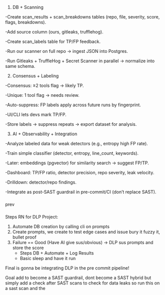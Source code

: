 1. DB + Scanning

-Create scan_results + scan_breakdowns tables (repo, file, severity, score, flags, breakdowns).

-Add source column (ours, gitleaks, trufflehog).

-Create scan_labels table for TP/FP feedback.

-Run our scanner on full repo → ingest JSON into Postgres.

-Run Gitleaks + TruffleHog + Secret Scanner in parallel → normalize into same schema.

2. Consensus + Labeling

-Consensus: ≥2 tools flag → likely TP.

-Unique: 1 tool flag → needs review.

-Auto-suppress: FP labels apply across future runs by fingerprint.

-UI/CLI lets devs mark TP/FP.

-Store labels → suppress repeats → export dataset for analysis.

3. AI + Observability + Integration

-Analyze labeled data for weak detectors (e.g., entropy high FP rate).

-Train simple classifier (detector, entropy, line_count, keywords).

-Later: embeddings (pgvector) for similarity search → suggest FP/TP.

-Dashboard: TP/FP ratio, detector precision, repo severity, leak velocity.

-Drilldown: detector/repo findings.

-Integrate as post-SAST guardrail in pre-commit/CI (don’t replace SAST).

###
prev
###
Steps RN for DLP Project:

1. Automate DB creation by calling cli on prompts
2. Create prompts, we create to test edge cases and issue bury it fuzzy it, bullet proof
3. Failure == Good (Have AI give sus/obvious) -> DLP sus prompts and store the score
    - Steps DB + Automate + Log Results
    - Basic sleep and have it run

Final is gonna be integrating DLP in the pre commit pipeline!


Goal add to become a SAST guardrail, dont become a SAST hybrid but simply add a check after SAST scans to check for data leaks so run this on a sast scan and the